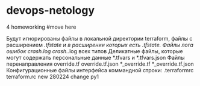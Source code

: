 # devops-netology
4 homeworking
#move here

Будут игнорированы файлы в локальной директории terraform, файлы с расширением *.tfstate и в расширении которых есть *.tfstate.*
Файлы лога ошибок crash.log crash.*.log всех типов
Деликатные файлы, которые могут содержать персональные данные *.tfvars и *.tfvars.json
Файлы перенаправления
override.tf
override.tf.json
*_override.tf
*_override.tf.json
Конфигурационные файлы интерфейса коммандной строки:
.terraformrc
terraform.rc
 new 280224
change py1
